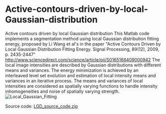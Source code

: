 # Active-contours-driven-by-local-Gaussian-distribution
Active contours driven by local Gaussian distribution
This Matlab code implements a segmentation method using local Gaussian distribution fitting energy, 
proposed by Li Wang et al's in the paper "Active Contours Driven by Local Gaussian Distribution Fitting Energy. Signal Processing, 89(12), 2009, p. 2435-2447" http://www.sciencedirect.com/science/article/pii/S0165168409000942 
The local image intensities are described by Gaussian distributions with different means and variances. The energy minimization is achieved by an interleaved level set evolution and estimation of local intensity means and variances in an iterative process. The means and variances of local intensities are considered as spatially varying functions to handle intensity inhomogeneities and noise of spatially varying strength. 
![Local_Gaussian_Fitting](https://user-images.githubusercontent.com/64495436/210386633-f628ec98-5cd9-4c7b-8ce9-14319992ea34.jpg)

Source code: [LGD_source_code.zip](https://github.com/DBC-Lab/Active-contours-driven-by-local-Gaussian-distribution/files/10337706/LGD_source_code.zip)
